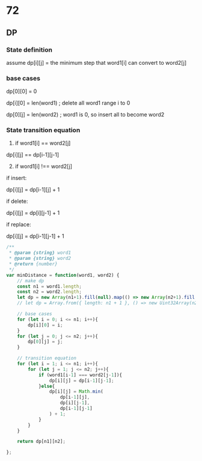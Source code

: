 # 72

## DP

### State definition

assume dp[i][j] = the minimum step that word1[i] can convert to word2[j]

### base cases
dp[0][0] = 0

dp[i][0] = len(word1) ; delete all word1 range i to 0

dp[0][j] = len(word2) ; word1 is 0, so insert all to become word2

### State transition equation

1. if word1[i] == word2[j]

dp[i][j] == dp[i-1][j-1]

2. if word1[i] !== word2[j]

 if insert:

dp[i][j] = dp[i-1][j] + 1

 if delete:

dp[i][j] = dp[i][j-1] + 1

 if replace:

dp[i][j] = dp[i-1][j-1] + 1

```js
/**
 * @param {string} word1
 * @param {string} word2
 * @return {number}
 */
var minDistance = function(word1, word2) {
    // make dp
    const n1 = word1.length;
    const n2 = word2.length;
    let dp = new Array(n1+1).fill(null).map(() => new Array(n2+1).fill(0));
    // let dp = Array.from({ length: n1 + 1 }, () => new Uint32Array(n2 + 1));

    // base cases
    for (let i = 0; i <= n1; i++){
        dp[i][0] = i;
    }
    for (let j = 0; j <= n2; j++){
        dp[0][j] = j;
    }

    // transition equation
    for (let i = 1; i <= n1; i++){
        for (let j = 1; j <= n2; j++){
            if (word1[i-1] === word2[j-1]){
                dp[i][j] = dp[i-1][j-1];
            }else{
                dp[i][j] = Math.min(
                    dp[i-1][j],
                    dp[i][j-1],
                    dp[i-1][j-1]
                ) + 1;
            }
        }
    }

    return dp[n1][n2];

};
```

